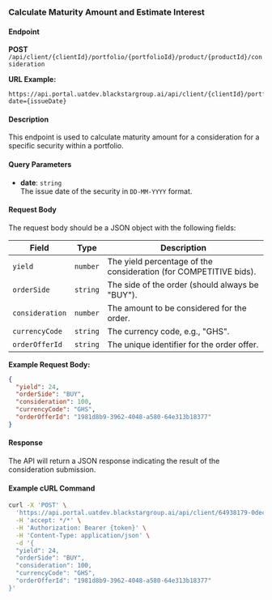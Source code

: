 ### Calculate Maturity Amount and Estimate Interest

#### Endpoint
**POST** `/api/client/{clientId}/portfolio/{portfolioId}/product/{productId}/consideration`

**URL Example:**
```
https://api.portal.uatdev.blackstargroup.ai/api/client/{clientId}/portfolio/{portfolioId}/product/{securityId}/consideration?date={issueDate}
```

#### Description
This endpoint is used to calculate maturity amount for a consideration for a specific security within a portfolio.

#### Query Parameters
- **date**: `string`  
  The issue date of the security in `DD-MM-YYYY` format.

#### Request Body
The request body should be a JSON object with the following fields:

| Field          | Type     | Description                                               |
|----------------|----------|-----------------------------------------------------------|
| `yield`        | `number` | The yield percentage of the consideration (for COMPETITIVE bids).                |
| `orderSide`    | `string` | The side of the order (should always be "BUY").             |
| `consideration`| `number` | The amount to be considered for the order.                |
| `currencyCode` | `string` | The currency code, e.g., "GHS".                           |
| `orderOfferId` | `string` | The unique identifier for the order offer.                |

**Example Request Body:**
```json
{
  "yield": 24,
  "orderSide": "BUY",
  "consideration": 100,
  "currencyCode": "GHS",
  "orderOfferId": "1981d8b9-3962-4048-a580-64e313b18377"
}
```

#### Response
The API will return a JSON response indicating the result of the consideration submission.

#### Example cURL Command
```bash
curl -X 'POST' \
  'https://api.portal.uatdev.blackstargroup.ai/api/client/64938179-0dec-asdd-ba26-8e0ea2b37aa3/portfolio/8a208c43-a6a3-4abe-9b36-7339c3c68a53/product/6edd9552-acfd-4646-aa7f-b53d9365e520/consideration?date=02-09-2024' \
  -H 'accept: */*' \
  -H 'Authorization: Bearer {token}' \
  -H 'Content-Type: application/json' \
  -d '{
  "yield": 24,
  "orderSide": "BUY",
  "consideration": 100,
  "currencyCode": "GHS",
  "orderOfferId": "1981d8b9-3962-4048-a580-64e313b18377"
}'
```